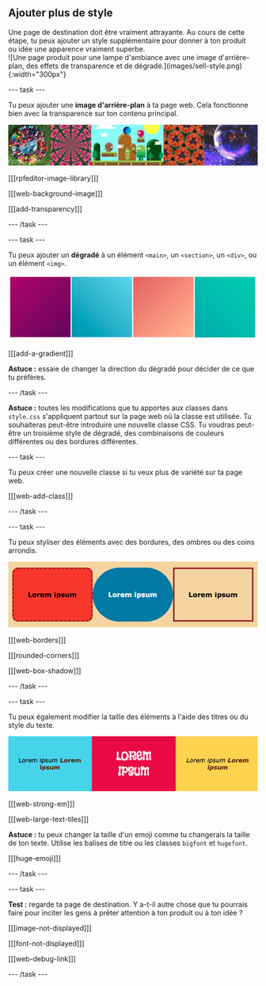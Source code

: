 ## Ajouter plus de style

<div style="display: flex; flex-wrap: wrap">
<div style="flex-basis: 200px; flex-grow: 1; margin-right: 15px;">
Une page de destination doit être vraiment attrayante. Au cours de cette étape, tu peux ajouter un style supplémentaire pour donner à ton produit ou idée une apparence vraiment superbe. 
</div>
<div>
![Une page produit pour une lampe d'ambiance avec une image d'arrière-plan, des effets de transparence et de dégradé.](images/sell-style.png){:width="300px"}
</div>
</div>

\--- task ---

Tu peux ajouter une **image d'arrière-plan** à ta page web. Cela fonctionne bien avec la transparence sur ton contenu principal.

![Une bande d'exemples de projets avec une image d'arrière-plan et un ajustement de transparence au contenu principal.](images/background-image.png)

[[[rpfeditor-image-library]]]

[[[web-background-image]]]

[[[add-transparency]]]

\--- /task ---

\--- task ---

Tu peux ajouter un **dégradé** à un élément `<main>`, un `<section>`, un `<div>`, ou un élément `<img>`.

![Une bande de dégradés utilisant différentes palettes de couleurs.](images/gradients.png)

[[[add-a-gradient]]]

**Astuce :** essaie de changer la direction du dégradé pour décider de ce que tu préfères.

\--- /task ---

**Astuce :** toutes les modifications que tu apportes aux classes dans `style.css` s'appliquent partout sur la page web où la classe est utilisée. Tu souhaiteras peut-être introduire une nouvelle classe CSS. Tu voudras peut-être un troisième style de dégradé, des combinaisons de couleurs différentes ou des bordures différentes.

\--- task ---

Tu peux créer une nouvelle classe si tu veux plus de variété sur ta page web.

[[[web-add-class]]]

\--- /task ---

\--- task ---

Tu peux styliser des éléments avec des bordures, des ombres ou des coins arrondis.

![Une bande d'éléments avec des coins arrondis et du texte fort.](images/style-examples.png)

[[[web-borders]]]

[[[rounded-corners]]]

[[[web-box-shadow]]]

\--- /task ---

\--- task ---

Tu peux également modifier la taille des éléments à l'aide des titres ou du style du texte.

![Une liste avec du texte en gras dans différentes couleurs.](images/strong-example.png)

[[[web-strong-em]]]

[[[web-large-text-tiles]]]

**Astuce :** tu peux changer la taille d'un emoji comme tu changerais la taille de ton texte. Utilise les balises de titre ou les classes `bigfont` et `hugefont`.

[[[huge-emoji]]]

\--- /task ---

\--- task ---

**Test :** regarde ta page de destination. Y a-t-il autre chose que tu pourrais faire pour inciter les gens à prêter attention à ton produit ou à ton idée ?

[[[image-not-displayed]]]

[[[font-not-displayed]]]

[[[web-debug-link]]]

\--- /task ---
